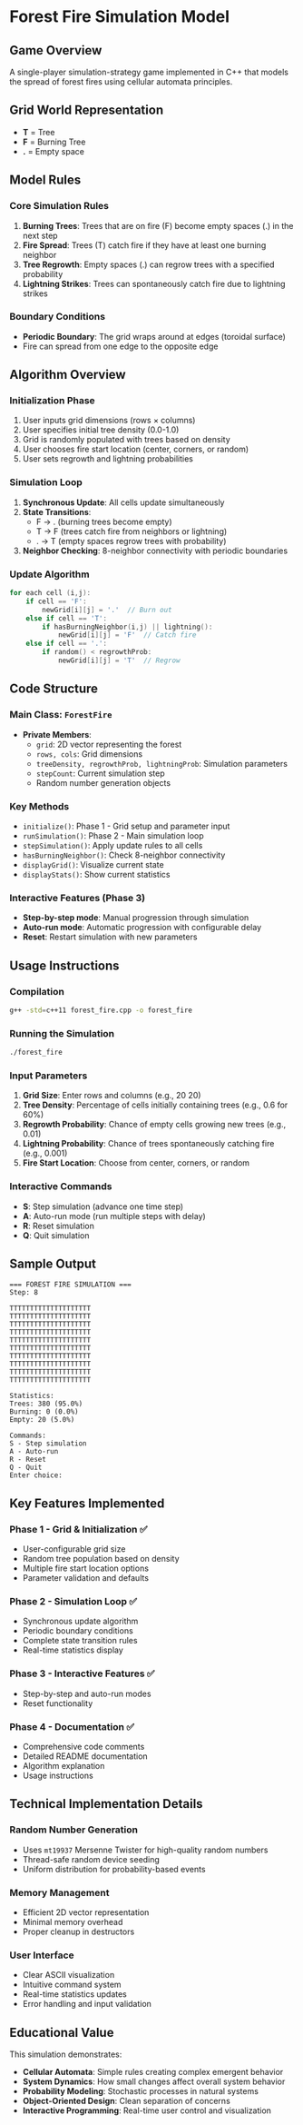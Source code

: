 # Forest Fire Simulation Model

## Game Overview

A single-player simulation-strategy game implemented in C++ that models the spread of forest fires using cellular automata principles.

## Grid World Representation

- **T** = Tree
- **F** = Burning Tree
- **.** = Empty space

## Model Rules

### Core Simulation Rules

1. **Burning Trees**: Trees that are on fire (F) become empty spaces (.) in the next step
2. **Fire Spread**: Trees (T) catch fire if they have at least one burning neighbor
3. **Tree Regrowth**: Empty spaces (.) can regrow trees with a specified probability
4. **Lightning Strikes**: Trees can spontaneously catch fire due to lightning strikes

### Boundary Conditions

- **Periodic Boundary**: The grid wraps around at edges (toroidal surface)
- Fire can spread from one edge to the opposite edge

## Algorithm Overview

### Initialization Phase

1. User inputs grid dimensions (rows × columns)
2. User specifies initial tree density (0.0-1.0)
3. Grid is randomly populated with trees based on density
4. User chooses fire start location (center, corners, or random)
5. User sets regrowth and lightning probabilities

### Simulation Loop

1. **Synchronous Update**: All cells update simultaneously
2. **State Transitions**:
   - F → . (burning trees become empty)
   - T → F (trees catch fire from neighbors or lightning)
   - . → T (empty spaces regrow trees with probability)
3. **Neighbor Checking**: 8-neighbor connectivity with periodic boundaries

### Update Algorithm

```cpp
for each cell (i,j):
    if cell == 'F':
        newGrid[i][j] = '.'  // Burn out
    else if cell == 'T':
        if hasBurningNeighbor(i,j) || lightning():
            newGrid[i][j] = 'F'  // Catch fire
    else if cell == '.':
        if random() < regrowthProb:
            newGrid[i][j] = 'T'  // Regrow
```

## Code Structure

### Main Class: `ForestFire`

- **Private Members**:
  - `grid`: 2D vector representing the forest
  - `rows, cols`: Grid dimensions
  - `treeDensity, regrowthProb, lightningProb`: Simulation parameters
  - `stepCount`: Current simulation step
  - Random number generation objects

### Key Methods

- `initialize()`: Phase 1 - Grid setup and parameter input
- `runSimulation()`: Phase 2 - Main simulation loop
- `stepSimulation()`: Apply update rules to all cells
- `hasBurningNeighbor()`: Check 8-neighbor connectivity
- `displayGrid()`: Visualize current state
- `displayStats()`: Show current statistics

### Interactive Features (Phase 3)

- **Step-by-step mode**: Manual progression through simulation
- **Auto-run mode**: Automatic progression with configurable delay
- **Reset**: Restart simulation with new parameters

## Usage Instructions

### Compilation

```bash
g++ -std=c++11 forest_fire.cpp -o forest_fire
```

### Running the Simulation

```bash
./forest_fire
```

### Input Parameters

1. **Grid Size**: Enter rows and columns (e.g., 20 20)
2. **Tree Density**: Percentage of cells initially containing trees (e.g., 0.6 for 60%)
3. **Regrowth Probability**: Chance of empty cells growing new trees (e.g., 0.01)
4. **Lightning Probability**: Chance of trees spontaneously catching fire (e.g., 0.001)
5. **Fire Start Location**: Choose from center, corners, or random

### Interactive Commands

- **S**: Step simulation (advance one time step)
- **A**: Auto-run mode (run multiple steps with delay)
- **R**: Reset simulation
- **Q**: Quit simulation

## Sample Output

```
=== FOREST FIRE SIMULATION ===
Step: 8

TTTTTTTTTTTTTTTTTTTT
TTTTTTTTTTTTTTTTTTTT
TTTTTTTTTTTTTTTTTTTT
TTTTTTTTTTTTTTTTTTTT
TTTTTTTTTTTTTTTTTTTT
TTTTTTTTTTTTTTTTTTTT
TTTTTTTTTTTTTTTTTTTT
TTTTTTTTTTTTTTTTTTTT
TTTTTTTTTTTTTTTTTTTT
TTTTTTTTTTTTTTTTTTTT

Statistics:
Trees: 380 (95.0%)
Burning: 0 (0.0%)
Empty: 20 (5.0%)

Commands:
S - Step simulation
A - Auto-run
R - Reset
Q - Quit
Enter choice:
```

## Key Features Implemented

### Phase 1 - Grid & Initialization ✅

- User-configurable grid size
- Random tree population based on density
- Multiple fire start location options
- Parameter validation and defaults

### Phase 2 - Simulation Loop ✅

- Synchronous update algorithm
- Periodic boundary conditions
- Complete state transition rules
- Real-time statistics display

### Phase 3 - Interactive Features ✅

- Step-by-step and auto-run modes
- Reset functionality

### Phase 4 - Documentation ✅

- Comprehensive code comments
- Detailed README documentation
- Algorithm explanation
- Usage instructions

## Technical Implementation Details

### Random Number Generation

- Uses `mt19937` Mersenne Twister for high-quality random numbers
- Thread-safe random device seeding
- Uniform distribution for probability-based events

### Memory Management

- Efficient 2D vector representation
- Minimal memory overhead
- Proper cleanup in destructors

### User Interface

- Clear ASCII visualization
- Intuitive command system
- Real-time statistics updates
- Error handling and input validation

## Educational Value

This simulation demonstrates:

- **Cellular Automata**: Simple rules creating complex emergent behavior
- **System Dynamics**: How small changes affect overall system behavior
- **Probability Modeling**: Stochastic processes in natural systems
- **Object-Oriented Design**: Clean separation of concerns
- **Interactive Programming**: Real-time user control and visualization
